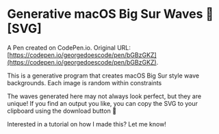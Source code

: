 # Generative macOS Big Sur Waves 🌊 [SVG]

A Pen created on CodePen.io. Original URL: [https://codepen.io/georgedoescode/pen/bGBzGKZ](https://codepen.io/georgedoescode/pen/bGBzGKZ).

This is a generative program that creates macOS Big Sur style wave backgrounds. Each image is random within constraints 

The waves generated here may not always look perfect, but they are unique! If you find an output you like, you can copy the SVG to your clipboard using the download button 🚀

Interested in a tutorial on how I made this? Let me know! 
